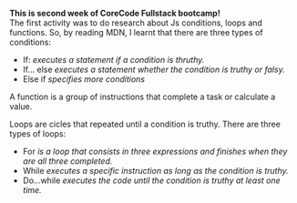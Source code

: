 **This is second week of CoreCode Fullstack bootcamp!**<br>
The first activity was to do research about Js conditions, loops and functions. So, by reading MDN, I learnt that there are three types of conditions:
- If: *executes a statement if a condition is thruthy.*
- If... else *executes a statement whether the condition is truthy or falsy.*
- Else if *specifies more conditions*<br>

A function is a group of instructions that complete a task or calculate a value.<br>

Loops are cicles that repeated until a condition is truthy. There are three types of loops:<br>
- For *is a loop that consists in three expressions and finishes when they are all three completed.*<br>
- While *executes a specific instruction as long as the condition is truthy.*<br>
- Do...while *executes the code until the condition is truthy at least one time.*<br>
